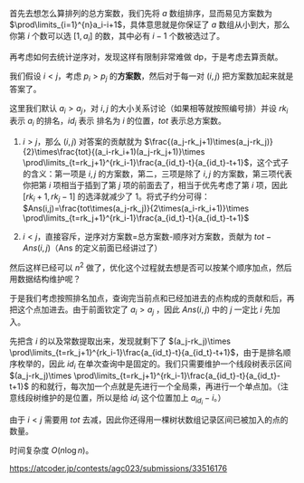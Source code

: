 首先去想怎么算排列的总方案数，我们先将 $a$ 数组排序，显而易见方案数为 $\prod\limits_{i=1}^{n}a_i-i+1$，具体意思就是你保证了 $a$ 数组从小到大，那么你第 $i$ 个数可以选 $[1,a_i]$ 的数，其中必有 $i-1$ 个数被选过了。

再考虑如何去统计逆序对，发现这样有限制非常难做 dp，于是考虑去算贡献。

我们假设 $i<j$，考虑 $p_i>p_j$ 的**方案数**，然后对于每一对 $(i,j)$ 把方案数加起来就是答案了。

这里我们默认 $a_i>a_j$，对 $i,j$ 的大小关系讨论（如果相等就按照编号排）并设 $rk_i$ 表示 $a_i$ 的排名，$id_i$ 表示 排名为 $i$ 的位置，$tot$ 表示总方案数。

1. $i>j$，那么 $(i,j)$ 对答案的贡献就为 $\frac{(a_j-rk_j+1)\times(a_j-rk_j)}{2}\times\frac{tot}{(a_i-rk_i+1)(a_j-rk_j+1)}\times \prod\limits_{t=rk_j+1}^{rk_i-1}\frac{a_{id_t}-t}{a_{id_t}-t+1}$，这个式子的含义：第一项是 $i,j$ 的方案数，第二，三项是除了 $i,j$ 的方案数，第三项代表你把第 $i$ 项相当于插到了第 $j$ 项的前面去了，相当于优先考虑了第 $i$ 项，因此 $[rk_i+1,rk_j-1]$ 的选泽就减少了 $1$。将式子约分可得：$Ans(i,j)=\frac{tot\times(a_j-rk_j)}{2\times(a_i-rk_i+1)}\times \prod\limits_{t=rk_j+1}^{rk_i-1}\frac{a_{id_t}-t}{a_{id_t}-t+1}$

2. $i<j$，直接容斥，逆序对方案数=总方案数-顺序对方案数，贡献为 $tot-Ans(i,j)$（Ans 的定义前面已经讲过了）

然后这样已经可以 $n^2$ 做了，优化这个过程就去想是否可以按某个顺序加点，然后用数据结构维护呢？

于是我们考虑按照排名加点，查询完当前点和已经加进去的点构成的贡献和后，再把这个点加进去。由于前面钦定了 $a_i>a_j$ ，因此 $Ans(i,j)$ 中的 $j$ 一定比 $i$ 先加入。

先把含 $i$ 的以及常数提取出来，发现就剩下了 $(a_j-rk_j)\times \prod\limits_{t=rk_j+1}^{rk_i-1}\frac{a_{id_t}-t}{a_{id_t}-t+1}$，由于是排名顺序枚举的，因此 $id_i$ 在单次查询中是固定的。我们只需要维护一个线段树表示区间 $(a_j-rk_j)\times \prod\limits_{t=rk_j+1}^{rk_i-1}\frac{a_{id_t}-t}{a_{id_t}-t+1}$ 的和就行，每次加一个点就是先进行一个全局乘，再进行一个单点加。（注意线段树维护的是位置，所以是给 $id_i$ 这个位置加上 $a_{id_i}-i$。）

由于 $i<j$ 需要用 $tot$ 去减，因此你还得用一棵树状数组记录区间已被加入的点的数量。

时间复杂度 $O(n\log n)$。

<https://atcoder.jp/contests/agc023/submissions/33516176>